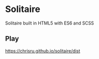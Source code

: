 # Solitaire
Solitaire built in HTML5 with ES6 and SCSS

## Play
https://chrisru.github.io/solitaire/dist
